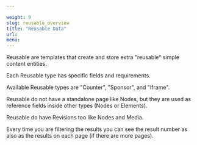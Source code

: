```yaml
---

weight: 9
slug: reusable_overview
title: "Reusable Data"
url: 
menu: 
---
```


Reusable are templates that create and store extra "reusable" simple content entities.

Each Reusable type has specific fields and requirements.

Available Reusable types are "Counter", "Sponsor", and "Iframe".

Reusable do not have a standalone page like Nodes, but they are used as reference fields inside other types (Nodes or Elements).

Reusable do have Revisions too like Nodes and Media.

Every time you are filtering the results you can see the result number as also as the results on each page 
(if there are more pages).
